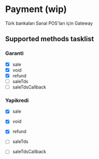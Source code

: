 # Payment (wip)
Türk bankaları Sanal POS'ları için Gateway

## Supported methods tasklist
### Garanti
- [x] sale
- [x] void
- [x] refund
- [ ] saleTds
- [ ] saleTdsCallback

### Yapikredi
- [x] sale
- [x] void
- [x] refund
- [ ] saleTds
- [ ] saleTdsCallback

